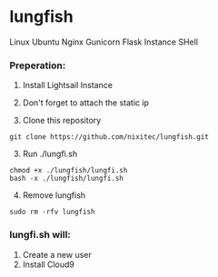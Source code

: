 # lungfish
Linux Ubuntu Nginx Gunicorn Flask Instance SHell

### Preperation:
1. Install Lightsail Instance
1. Don't forget to attach the static ip

2. Clone this repository
```
git clone https://github.com/nixitec/lungfish.git
```
3. Run ./lungfi.sh
```
chmod +x ./lungfish/lungfi.sh
bash -x ./lungfish/lungfi.sh
```
4. Remove lungfish
```
sudo rm -rfv lungfish
```



### lungfi.sh will:
1. Create a new user
1. Install Cloud9
